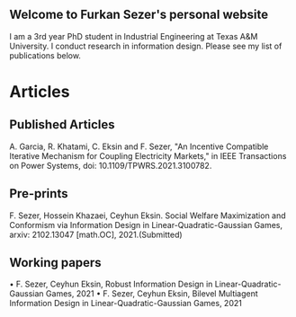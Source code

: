 ## Welcome to Furkan Sezer's personal website

I am a 3rd year PhD student in Industrial Engineering at Texas A&M University. I conduct research in information design. Please see my list of publications below.



# Articles
## Published Articles
A. Garcia, R. Khatami, C. Eksin and F. Sezer, "An Incentive Compatible Iterative Mechanism for Coupling Electricity Markets," in IEEE Transactions on Power Systems, doi: 10.1109/TPWRS.2021.3100782.
## Pre-prints
F. Sezer, Hossein Khazaei, Ceyhun Eksin. Social Welfare Maximization and Conformism via Information Design in Linear-Quadratic-Gaussian Games, arxiv: 2102.13047 [math.OC], 2021.(Submitted)
## Working papers
• F. Sezer, Ceyhun Eksin, Robust Information Design in Linear-Quadratic-Gaussian Games, 2021
• F. Sezer, Ceyhun Eksin, Bilevel Multiagent Information Design in Linear-Quadratic-Gaussian Games, 2021




